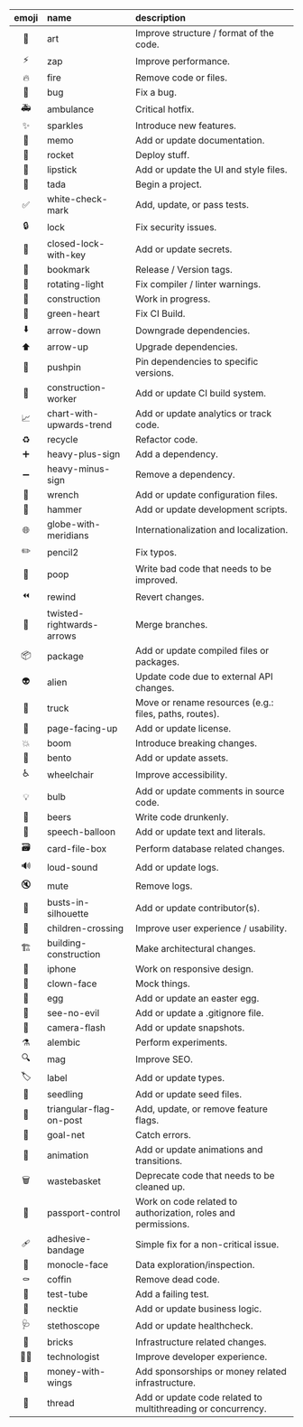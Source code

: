 | emoji | name | description |
|:-----:|:-----|:------------|
| 🎨 | art | Improve structure / format of the code. |
| ⚡️ | zap | Improve performance. |
| 🔥 | fire | Remove code or files. |
| 🐛 | bug | Fix a bug. |
| 🚑️ | ambulance | Critical hotfix. |
| ✨ | sparkles | Introduce new features. |
| 📝 | memo | Add or update documentation. |
| 🚀 | rocket | Deploy stuff. |
| 💄 | lipstick | Add or update the UI and style files. |
| 🎉 | tada | Begin a project. |
| ✅ | white-check-mark | Add, update, or pass tests. |
| 🔒️ | lock | Fix security issues. |
| 🔐 | closed-lock-with-key | Add or update secrets. |
| 🔖 | bookmark | Release / Version tags. |
| 🚨 | rotating-light | Fix compiler / linter warnings. |
| 🚧 | construction | Work in progress. |
| 💚 | green-heart | Fix CI Build. |
| ⬇️ | arrow-down | Downgrade dependencies. |
| ⬆️ | arrow-up | Upgrade dependencies. |
| 📌 | pushpin | Pin dependencies to specific versions. |
| 👷 | construction-worker | Add or update CI build system. |
| 📈 | chart-with-upwards-trend | Add or update analytics or track code. |
| ♻️ | recycle | Refactor code. |
| ➕ | heavy-plus-sign | Add a dependency. |
| ➖ | heavy-minus-sign | Remove a dependency. |
| 🔧 | wrench | Add or update configuration files. |
| 🔨 | hammer | Add or update development scripts. |
| 🌐 | globe-with-meridians | Internationalization and localization. |
| ✏️ | pencil2 | Fix typos. |
| 💩 | poop | Write bad code that needs to be improved. |
| ⏪️ | rewind | Revert changes. |
| 🔀 | twisted-rightwards-arrows | Merge branches. |
| 📦️ | package | Add or update compiled files or packages. |
| 👽️ | alien | Update code due to external API changes. |
| 🚚 | truck | Move or rename resources (e.g.: files, paths, routes). |
| 📄 | page-facing-up | Add or update license. |
| 💥 | boom | Introduce breaking changes. |
| 🍱 | bento | Add or update assets. |
| ♿️ | wheelchair | Improve accessibility. |
| 💡 | bulb | Add or update comments in source code. |
| 🍻 | beers | Write code drunkenly. |
| 💬 | speech-balloon | Add or update text and literals. |
| 🗃️ | card-file-box | Perform database related changes. |
| 🔊 | loud-sound | Add or update logs.|
| 🔇 | mute | Remove logs. |
| 👥 | busts-in-silhouette | Add or update contributor(s). |
| 🚸 | children-crossing | Improve user experience / usability. |
| 🏗️ | building-construction | Make architectural changes. |
| 📱 | iphone | Work on responsive design. |
| 🤡 | clown-face | Mock things. |
| 🥚 | egg | Add or update an easter egg. |
| 🙈 | see-no-evil | Add or update a .gitignore file. |
| 📸 | camera-flash | Add or update snapshots. |
| ⚗️ | alembic | Perform experiments. |
| 🔍️ | mag | Improve SEO. |
| 🏷️ | label | Add or update types. |
| 🌱 | seedling | Add or update seed files. |
| 🚩 | triangular-flag-on-post | Add, update, or remove feature flags. |
| 🥅 | goal-net | Catch errors. |
| 💫 | animation | Add or update animations and transitions. |
| 🗑️ | wastebasket | Deprecate code that needs to be cleaned up. |
| 🛂 | passport-control | Work on code related to authorization, roles and permissions. |
| 🩹 | adhesive-bandage | Simple fix for a non-critical issue. |
| 🧐 | monocle-face | Data exploration/inspection. |
| ⚰️ | coffin | Remove dead code. |
| 🧪 | test-tube | Add a failing test. |
| 👔 | necktie | Add or update business logic. |
| 🩺 | stethoscope | Add or update healthcheck. |
| 🧱 | bricks | Infrastructure related changes. |
| 🧑‍💻 | technologist | Improve developer experience. |
| 💸 | money-with-wings | Add sponsorships or money related infrastructure. |
| 🧵 | thread | Add or update code related to multithreading or concurrency. |
